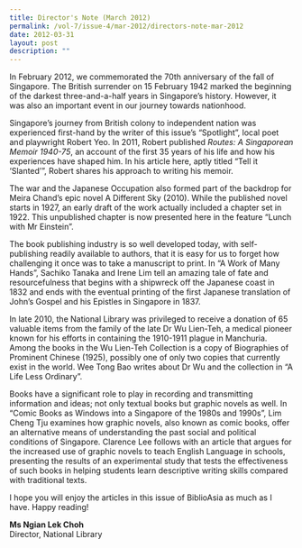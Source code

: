 ```yaml
---
title: Director's Note (March 2012)
permalink: /vol-7/issue-4/mar-2012/directors-note-mar-2012
date: 2012-03-31
layout: post
description: ""
---
```

In February 2012, we commemorated the 70th anniversary of the fall of Singapore. The British surrender on 15 February 1942 marked the beginning of the darkest three-and-a-half years in Singapore’s history. However, it was also an important event in our journey towards nationhood.

Singapore’s journey from British colony to independent nation was experienced first-hand by the writer of this issue’s “Spotlight”, local poet and playwright Robert Yeo. In 2011, Robert published *Routes: A Singaporean Memoir 1940-75*, an account of the first 35 years of his life and how his experiences have shaped him. In his article here, aptly titled “Tell it ‘Slanted’”, Robert shares his approach to writing his memoir.

The war and the Japanese Occupation also formed part of the backdrop for Meira Chand’s epic novel A Different Sky (2010). While the published novel starts in 1927, an early draft of the work actually included a chapter set in 1922. This unpublished chapter is now presented here in the feature “Lunch with Mr Einstein”.

The book publishing industry is so well developed today, with self-publishing readily available to authors, that it is easy for us to forget how challenging it once was to take a manuscript to print. In “A Work of Many Hands”, Sachiko Tanaka and Irene Lim tell an amazing tale of fate and resourcefulness that begins with a shipwreck off the Japanese coast in 1832 and ends with the eventual printing of the first Japanese translation of John’s Gospel and his Epistles in Singapore in 1837.

In late 2010, the National Library was privileged to receive a donation of 65 valuable items from the family of the late Dr Wu Lien-Teh, a medical pioneer known for his efforts in containing the 1910-1911 plague in Manchuria. Among the books in the Wu Lien-Teh Collection is a copy of Biographies of Prominent Chinese (1925), possibly one of only two copies that currently exist in the world. Wee Tong Bao writes about Dr Wu and the collection in “A Life Less Ordinary”.

Books have a significant role to play in recording and transmitting information and ideas; not only textual books but graphic novels as well. In “Comic Books as Windows into a Singapore of the 1980s and 1990s”, Lim Cheng Tju examines how graphic novels, also known as comic books, offer an alternative means of understanding the past social and political conditions of Singapore. Clarence Lee follows with an article that argues for the increased use of graphic novels to teach English Language in schools, presenting the results of an experimental study that tests the effectiveness of such books in helping students learn descriptive writing skills compared with traditional texts.

I hope you will enjoy the articles in this issue of BiblioAsia as much as I have. Happy reading!

<b>Ms Ngian Lek Choh</b><br>
Director, National Library